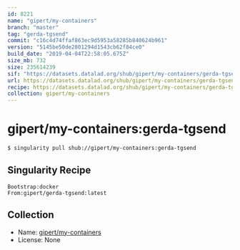 ```yaml
---
id: 8221
name: "gipert/my-containers"
branch: "master"
tag: "gerda-tgsend"
commit: "c16c4d74ffaf863ec9d5953a58285b840624b961"
version: "5145be50de2801294d1543cb62f84ce0"
build_date: "2019-04-04T22:58:05.675Z"
size_mb: 732
size: 235614239
sif: "https://datasets.datalad.org/shub/gipert/my-containers/gerda-tgsend/2019-04-04-c16c4d74-5145be50/5145be50de2801294d1543cb62f84ce0.simg"
url: https://datasets.datalad.org/shub/gipert/my-containers/gerda-tgsend/2019-04-04-c16c4d74-5145be50/
recipe: https://datasets.datalad.org/shub/gipert/my-containers/gerda-tgsend/2019-04-04-c16c4d74-5145be50/Singularity
collection: gipert/my-containers
---
```


# gipert/my-containers:gerda-tgsend

```bash
$ singularity pull shub://gipert/my-containers:gerda-tgsend
```

## Singularity Recipe

```singularity
Bootstrap:docker
From:gipert/gerda-tgsend:latest
```

## Collection

 - Name: [gipert/my-containers](https://github.com/gipert/my-containers)
 - License: None

